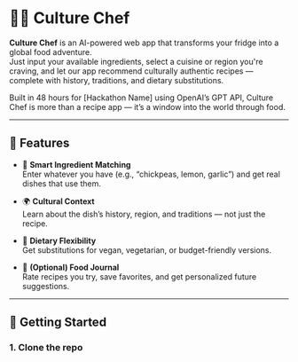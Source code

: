 # 🧑‍🍳 Culture Chef

**Culture Chef** is an AI-powered web app that transforms your fridge into a global food adventure.  
Just input your available ingredients, select a cuisine or region you're craving, and let our app recommend culturally authentic recipes — complete with history, traditions, and dietary substitutions.

Built in 48 hours for [Hackathon Name] using OpenAI’s GPT API, Culture Chef is more than a recipe app — it’s a window into the world through food.

---

## 🌟 Features

- 🍋 **Smart Ingredient Matching**  
  Enter whatever you have (e.g., “chickpeas, lemon, garlic”) and get real dishes that use them.

- 🌍 **Cultural Context**  
  Learn about the dish’s history, region, and traditions — not just the recipe.

- 🥗 **Dietary Flexibility**  
  Get substitutions for vegan, vegetarian, or budget-friendly versions.

- 📝 **(Optional) Food Journal**  
  Rate recipes you try, save favorites, and get personalized future suggestions.

---

## 🚀 Getting Started

### 1. Clone the repo


